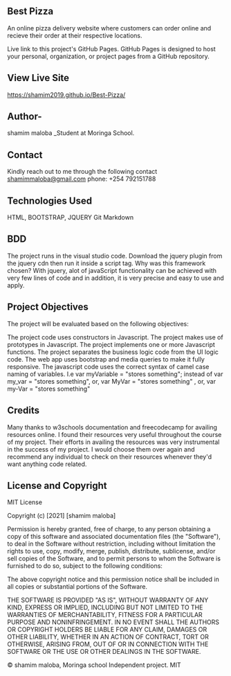 ## Best Pizza
An online pizza delivery website where customers can order online and recieve their order at their respective locations.

Live link to this project's GitHub Pages.
GitHub Pages is designed to host your personal, organization, or project pages from a GitHub repository.

## View Live Site
  https://shamim2019.github.io/Best-Pizza/
## Author- 
shamim maloba _Student at Moringa School.

## Contact
Kindly reach out to me through the following contact
shamimmaloba@gmail.com
phone: +254 792151788
## Technologies Used
HTML,
BOOTSTRAP, 
JQUERY
Git
Markdown
## BDD
The project runs in the visual studio code. Download the jquery plugin from the jquery cdn then run it inside a script tag. Why was this framework chosen? With jquery, alot of javaScript functionality can be achieved with very few lines of code and in addition, it is very precise and easy to use and apply.

## Project Objectives
The project will be evaluated based on the following objectives:

The project code uses constructors in Javascript.
The project makes use of prototypes in Javascript.
The project implements one or more Javascript functions.
The project separates the business logic code from the UI logic code.
The web app uses bootstrap and media queries to make it fully responsive.
The javascript code uses the correct syntax of camel case naming of variables. I.e var myVariable = "stores something"; instead of var my_var = "stores something", or, var MyVar = "stores something" , or, var my-Var = "stores something"
## Credits
Many thanks to w3schools documentation and freecodecamp for availing resources online. I found their resources very useful throughout the course of my project. Their efforts in availing the resources was very instrumental in the success of my project. I would choose them over again and recommend any individual to check on their resources whenever they'd want anything code related.

## License and Copyright
 MIT License

Copyright (c) [2021] [shamim maloba]

Permission is hereby granted, free of charge, to any person obtaining a copy of this software and associated documentation files (the "Software"), to deal in the Software without restriction, including without limitation the rights to use, copy, modify, merge, publish, distribute, sublicense, and/or sell copies of the Software, and to permit persons to whom the Software is furnished to do so, subject to the following conditions:

The above copyright notice and this permission notice shall be included in all copies or substantial portions of the Software.

THE SOFTWARE IS PROVIDED "AS IS", WITHOUT WARRANTY OF ANY KIND, EXPRESS OR IMPLIED, INCLUDING BUT NOT LIMITED TO THE WARRANTIES OF MERCHANTABILITY, FITNESS FOR A PARTICULAR PURPOSE AND NONINFRINGEMENT. IN NO EVENT SHALL THE AUTHORS OR COPYRIGHT HOLDERS BE LIABLE FOR ANY CLAIM, DAMAGES OR OTHER LIABILITY, WHETHER IN AN ACTION OF CONTRACT, TORT OR OTHERWISE, ARISING FROM, OUT OF OR IN CONNECTION WITH THE SOFTWARE OR THE USE OR OTHER DEALINGS IN THE SOFTWARE.

© shamim maloba, Moringa school Independent project. MIT





